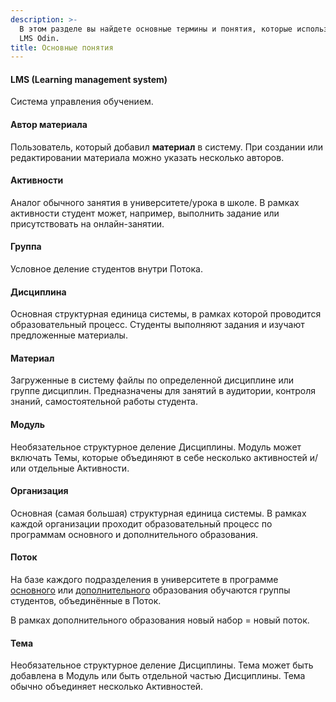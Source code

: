 ```yaml
---
description: >-
  В этом разделе вы найдете основные термины и понятия, которые используются в
  LMS Odin.
title: Основные понятия
---
```


#### LMS (Learning management system)

Система управления обучением.

#### **Автор материала**

Пользователь, который добавил **материал** в систему. При создании или редактировании материала можно указать несколько авторов.

#### Активности

Аналог обычного занятия в университете/урока в школе. В рамках активности студент может, например, выполнить задание или присутствовать на онлайн-занятии.

#### Группа

Условное деление студентов внутри Потока.

#### **Дисциплина**

Основная структурная единица системы, в рамках которой проводится образовательный процесс. Студенты выполняют задания и изучают предложенные материалы.

#### Материал

Загруженные в систему файлы по определенной дисциплине или группе дисциплин. Предназначены для занятий в аудитории, контроля знаний, самостоятельной работы студента.

#### Модуль

Необязательное структурное деление Дисциплины.  Модуль может включать Темы, которые объединяют в себе несколько активностей и/или отдельные Активности.

#### Организация

Основная (самая большая) структурная единица системы. В рамках каждой организации проходит образовательный процесс по программам основного и дополнительного образования.

#### Поток

На базе каждого подразделения в университете в программе [основного](./../struktura/programma/programma-osnovnogo-obrazovaniya/_index) или [дополнительного](./../struktura/programma/programma-osnovnogo-obrazovaniya/programma-dopolnitelnogo-obrazovaniya/_index) образования обучаются группы студентов, объединённые в Поток.

В рамках дополнительного образования новый набор = новый поток.

#### Тема

Необязательное структурное деление Дисциплины. Тема может быть добавлена в Модуль или быть отдельной частью  Дисциплины. Тема обычно объединяет несколько Активностей.